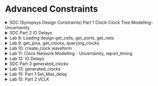 # Advanced Constraints

<details>
<summary> SDC (Synopsys Design Constraints) Part 1 Clock-Clock Tree Modelling-Uncertainity </summary>
<br>

#### Clock Generation

![image](https://github.com/user-attachments/assets/9eaa3e01-78dc-42a1-b1f0-4ec2d4590e11)

#### Clock Distribution

![image](https://github.com/user-attachments/assets/47b59124-3c0d-4143-8226-b38496555dd5)

#### Clock Skew

![image](https://github.com/user-attachments/assets/f00ec1cb-14d5-4c65-846e-072598ac6503)

#### Factors to be considered for clock Modelling

![image](https://github.com/user-attachments/assets/a0391b97-6515-4d3d-819d-58418337dcdf)

![image](https://github.com/user-attachments/assets/eeac7e23-212c-4ee8-8025-c35418b73daa)

#### Various Constraints

![image](https://github.com/user-attachments/assets/6791d375-80b0-466b-8ed2-d5a3b867996c)

</details>

<details>
<summary>SDC Part 2 IO Delays </summary>
<br>

## How to Constraint the design in DC

![image](https://github.com/user-attachments/assets/b033d2ef-c601-48a2-b82f-12b9cd35cb69)

## getting the ports in DC

![image](https://github.com/user-attachments/assets/a2df36af-334b-446d-b546-125be8224099)

## getting the clocks in DC

![image](https://github.com/user-attachments/assets/82fc0db8-31b7-4da3-9bec-b9633ec1c26b)

## Querying the cells in design

![image](https://github.com/user-attachments/assets/566d82fb-46af-4c59-ba94-a0d1a5be0293)

## Command to Create Clock

![image](https://github.com/user-attachments/assets/63862391-87d9-4166-952b-bcd4ad35b6cf)

## Practicalities of Clock Network

* ### Latency
* ### Uncertainity

![image](https://github.com/user-attachments/assets/52502fbc-5b23-4464-8740-dcf69a4e0d0f)

## Clocks-Waveform

![image](https://github.com/user-attachments/assets/503c3bd4-2147-4404-b343-47d6c08840f9)

## How to constraint the Input Path?

![image](https://github.com/user-attachments/assets/718a3076-f15a-4151-af79-c6e8c603dfcc)

## How to constraint the Output Path?

![image](https://github.com/user-attachments/assets/3f5df8f9-ec63-4908-ba93-02d0ef52b1ef)

## Summary of SDC Commands

![image](https://github.com/user-attachments/assets/5f8467b7-e588-4d34-829c-ff72978076c9)

</details>

<details>
<summary>Lab 8: Loading design get_cells, get_ports, get_nets </summary>
<br>

## Example: Implementation of the circuit

![image](https://github.com/user-attachments/assets/71d2547d-607e-4a7d-a99e-3ea45a94662d)


* Verilog Code

```
module lab8_circuit (input rst, input clk , input IN_A , input IN_B , output OUT_Y , output out_clk);
reg REGA , REGB , REGC ; 

always @ (posedge clk , posedge rst)
begin
	if(rst)
	begin
		REGA <= 1'b0;
		REGB <= 1'b0;
		REGC <= 1'b0;
	end
	else
	begin
		REGA <= IN_A | IN_B;
		REGB <= IN_A ^ IN_B;
		REGC <= !(REGA & REGB); 
	end
end

assign OUT_Y = ~REGC;

assign out_clk = clk;

endmodule

```

* csh
* dc_shell
* echo $target_library
* echo $link_library
* read_verilog /home/vijayalaxmi/sky130RTLDesignAndSynthesisWorkshop/DC_WORKSHOP/verilog_files/lab8_circuit.v
![image](https://github.com/user-attachments/assets/9fd48c84-0b5e-401a-9f89-6d3134d1617f)

*link

*compile_ultra

![image](https://github.com/user-attachments/assets/cf351e9f-9f59-47b9-8342-ab78c0b1eebb)

* get_ports
* foreach_in_collection my_port [get_ports *] {
  set my_port_name [get_object_name $my_port] ; echo $my_port_name; }

![image](https://github.com/user-attachments/assets/b21a1a88-20e8-48bc-a98d-999d1cc57d06)

# To know the direction of ports
* get_ports rst
* get_attribute [get_ports rst] direction

![image](https://github.com/user-attachments/assets/c8d29256-af66-45a0-8f6d-1287c68a7fae)

# Script to print direction of all ports
* foreach_in_collection my_port [get_ports *] {
set my_port_name [get_object_name $my_port] ;
set dir [get_attribute [get_ports $my_port_name] direction]
echo $my_port_name $dir;
}

![image](https://github.com/user-attachments/assets/bf5e5710-dfa4-4c7e-a25d-6a315fdff7ad)

# To know whether the cells are logical or physical

* get_cells *
* get_attribute [get_cells U9] is_hierarchical
* get_attribute [get_cells U12] is_hierarchical
* get_attribute [get_cells REGA_reg] is_hierarchical
* get_cells * -hier -filter "is_hierarchical == false"
* get_cells * -hier -filter "is_hierarchical == true"

![image](https://github.com/user-attachments/assets/c343d169-b030-467e-9770-9bb9dc71a992)

* Example illustrating logical/phyiscal cells
![image](https://github.com/user-attachments/assets/7e10e33a-b057-4193-bceb-649dfeedb340)

* ref_name: name of physical cell in .lib
* Difference between instance and reference name
  
![image](https://github.com/user-attachments/assets/671dbf6e-1ff1-4833-be69-9782154b5d07)

# To find the reference name
* get_attribute [get_cells REGA_reg] ref_name
![image](https://github.com/user-attachments/assets/d7fd193c-8f09-478c-8e76-c1f217071d4c)

# To know the reference name of all cells
* foreach_in_collection my_cell [get_cells * -hier] {
  set my_cell_name [get_object_name $my_cell];
  set rname [get_attribute [get_cells $my_cell_name] ref_name]
  echo $my_cell_name $rname
  }
![image](https://github.com/user-attachments/assets/d4cb0fe4-c3ec-4e07-b013-d923f5fcf072)

#### Command to write ddc file
* write -f ddc -out lab8_circuit.ddc
![image](https://github.com/user-attachments/assets/9300eb36-1314-42d9-9134-b8e7ecf274ce)

#### Launch design vision
* csh
* design_vision
* read_ddc lab8_circuit.ddc
![image](https://github.com/user-attachments/assets/8fdb8769-c1d7-4149-b728-2719ec6b3fff)
![image](https://github.com/user-attachments/assets/cb1617ff-72d8-4bf5-99f4-64ffafdd717e)

* Implementation of the circuit in the above image is
![image](https://github.com/user-attachments/assets/bc95b127-90ad-49b8-8087-6c7017fce3cb)

#### To get information about nets
* get_nets *
* To know what nets are connected command is : all_connected N1
![image](https://github.com/user-attachments/assets/d4c0163d-4371-4f1f-af3d-bd66bb24fc54)

## Net can have only one driver in digital design

![image](https://github.com/user-attachments/assets/a8142c4a-8bf2-4646-91c1-b3718970c591)

* all_connected n5
![image](https://github.com/user-attachments/assets/9505283e-a73e-444b-a24c-62b897f15b8f)

* foreach_in_collection my_pin [all_connected n5] {
  set pin_name [get_object_name $my_pin];
  set dir [get_attribute [get_pins $pin_name] direction];
  echo $pin_name $dir;
  }

![image](https://github.com/user-attachments/assets/03c5bec2-8d59-421c-9178-8853f5d62dc1)

</details>

<details>
<summary>Lab 9: get_pins, get_clocks, querying_clocks </summary>
<br>

* get_pins *
* 
# To list all the pins

* foreach_in_collection my_pin [get_pins *] {
  set pin_name [get_object_name $my_pin];
  echo $pin_name;
  }

![image](https://github.com/user-attachments/assets/b27f6fe1-ec80-4495-bc70-9486ede53896)

## To check some attributes
* get_attribute [get_pins REGC_reg/RESET_B] direction
* get_attribute [get_pins REGC_reg/RESET_B] clock
* get_attribute [get_pins REGC_reg/CLK] clock

![image](https://github.com/user-attachments/assets/0f9f5376-f0ec-4a31-af2f-1eb5f7e72e88)

## To know what all pins are the clock pins in my design
*The attribute clock is defined on input pins
#### Script for finding the direction of pins
* foreach_in_collection my_pin [get_pins *] {
  set my_pin_name [get_object_name $my_pin];
  set dir [get_attribute [get_pins $my_pin_name] direction];
  echo $my_pin_name $dir;
  }
![image](https://github.com/user-attachments/assets/accf9c08-dd2b-40a8-84bf-c9ddab03efb0)

* foreach_in_collection my_pin [get_pins *] {
  set my_pin_name [get_object_name $my_pin];
  set dir [get_attribute [get_pins $my_pin_name] direction];
  if { [regexp $dir in] } {
  if { [get_attribute [get_pins $my_pin_name] clock] } {
  echo $my_pin_name;
  }
  }
  }
  ![image](https://github.com/user-attachments/assets/26fe4f4a-2d39-4739-ac17-31ae28e66301)
  
* Output: showing all the clock pins
![image](https://github.com/user-attachments/assets/8f9f5223-2ba6-4358-8253-e7b21f49c289)

# Difference between clock and clocks

![image](https://github.com/user-attachments/assets/71db9d97-010d-48e4-aa6d-1b8432ff97dc)

![image](https://github.com/user-attachments/assets/8140d80f-5123-4a93-a441-92da13a038ab)

* get_clocks * (it tells what are the clocks in design)

![image](https://github.com/user-attachments/assets/34378469-1aff-44b2-989d-d3a6fd4b2aaa)


</details>

<details>
<summary>Lab 10: create_clock waveform </summary>
<br>

#### current_design tells name of top module

![image](https://github.com/user-attachments/assets/f015c834-03ac-4395-8f81-d85ed1897eeb)

![image](https://github.com/user-attachments/assets/afbc2f23-23c0-4bda-bec4-ecd90d6190df)

#### Command to create the clock is
* create_clock -name MYCLK -per 10 [get_ports clk]

![image](https://github.com/user-attachments/assets/25f043b7-0458-47e7-8474-a6211311e4c5)

* report_clocks * (lists all clocks in my design)
![image](https://github.com/user-attachments/assets/a9568c7a-ac8a-4e6d-bfb9-627f869f7ca9)

* get_attribute [get_pins REGA_reg/CLK] clocks
* get_attribute [get_ports out_clk] clocks

![image](https://github.com/user-attachments/assets/336a7eec-e2b7-4425-8fe3-7f8fc0a6f957)

![image](https://github.com/user-attachments/assets/1cf36f25-0a5c-4e94-b776-d6ad29363f04)

## Script
*sh gvim query_clock_pin.tcl &

![image](https://github.com/user-attachments/assets/bf465acb-f087-40a7-b585-793ed9986b99)

* source gvim query_clock_pin.tcl

![image](https://github.com/user-attachments/assets/60bc1c4e-653b-49a7-a440-b9e943abda11)

# Let us create BAD_CLK 

![image](https://github.com/user-attachments/assets/ad055e64-add7-4fc6-a3a1-211c806d843f)

# command to remove the wrong clock is
* remove_clock BAD_CLK

![image](https://github.com/user-attachments/assets/2f13ea0b-f178-443d-8f8f-91f08cb3b5e5)

# Creating Waveform

![image](https://github.com/user-attachments/assets/bcf1837c-f812-4865-bd21-a4962cd97300)

* create_clock -name MY_CLK -per 10 [get_ports clk] -wave {5 10}

![image](https://github.com/user-attachments/assets/3d5f252b-8812-407a-a954-23fdbdf72db2)

#### To create 25% duty cycle clock

* create_clock -name MY_CLK -per 10 [get_ports clk] -wave {0 2.5} (here if we change the order tool will create waveform)

![image](https://github.com/user-attachments/assets/a74e77ed-6427-4a66-aecc-cc685e00fccb)

* 10 ns Clock with first rising edge at 15 ns
  
![image](https://github.com/user-attachments/assets/294ca7b6-c4cc-45a7-a737-3b7fdd0e708e)




  
</details>

<details>
<summary>Lab 11: Clock Network Modelling - Uncertainity, report_timing </summary>
<br>

## Clock Network Modelling

#### Clock Network Attributes
* Source Latency
* Network Latency
* Clock Skew
* Clock Jitter

![image](https://github.com/user-attachments/assets/aab76170-2b02-424c-91ea-f8137ab7eaad)


# Modelling Source latency, network latency (without source), Uncertainity

* set_clock_latency -source 1 [get_clocks MY_CLK]
* set_clock_latency 1 [get_clocks MY_CLK]
* set_clock_uncertainty 0.5  [get_clocks MY_CLK] (for max delay)
* set_clock_uncertainty -hold 0.1  [get_clocks MY_CLK] (for min delay)

![image](https://github.com/user-attachments/assets/17e64a15-7d22-4b2b-9251-8c2688558dfc)

## How the above parameters affect the design?

#### command to check timing is

* report_timing
* It is saying path is uncontrained
![image](https://github.com/user-attachments/assets/dc73fdae-7e7b-484e-b300-bef483fd9e04)

* report_timing -to REGC_reg/D
  
![image](https://github.com/user-attachments/assets/798388f3-c92d-4dc9-b347-3430cd31bc59)

* create_clock -name MYCLK -per 10 [get_ports clk]
* report_timing -to REGC_reg/D

![image](https://github.com/user-attachments/assets/ac298fde-57f5-4ec8-bca2-67dceb3a0cff)

# Arrival & required time

![image](https://github.com/user-attachments/assets/a50843ae-c2f7-4c92-892f-68923e9e4ec9)

#### Clock behavior model
* set_clock_latency -source 2 [get_clocks MYCLK]
* set_clock_latency  2 [get_clocks MYCLK]
* set_clock_uncertainty -setup 0.5  [get_clocks MYCLK]
* set_clock_uncertainty -setup 0.1  [get_clocks MYCLK]
![image](https://github.com/user-attachments/assets/bb921422-d9c5-4f63-87e5-129168db168a)
* The above calculations are according to the equations given here
![image](https://github.com/user-attachments/assets/26dbb45d-34c0-450a-84b0-a1af53322bd3)

![image](https://github.com/user-attachments/assets/25d0ea5c-f9a8-4626-a228-5b26eab51d3d)

#### report_port -verbose

![image](https://github.com/user-attachments/assets/8bea7625-4115-448c-96b6-cebd83a11859)

![image](https://github.com/user-attachments/assets/1569d5d7-4ad1-40ca-aad8-57d3f5c48900)

#### report_timing -from IN_A

![image](https://github.com/user-attachments/assets/4ccbae47-4b45-436f-8a0e-5017061e43ac)

* reg-reg paths are constrained
* Input paths are not constrained, therefore IN_A path is unconstrained.


</details>

<details>
<summary>Lab 12: IO Delays </summary>
<br>

* As show here all the register to register paths are constrained
* Input and output paths are unconstrained
![image](https://github.com/user-attachments/assets/a812b4a6-df39-4b26-a09b-1c80268419d8)

```
* report_timing -from IN_A
Path is unconstained

![image](https://github.com/user-attachments/assets/4ccbae47-4b45-436f-8a0e-5017061e43ac)

* report_timing -to OUT_Y
Path is unconsrained
![image](https://github.com/user-attachments/assets/4b19fc9f-527b-4479-b8fc-69b91654656e)

* report_port -verbose: tell all the details like direction, transition, load etc

![image](https://github.com/user-attachments/assets/64f581db-cba8-4c75-89a3-fde10812a315)


```

## Modelling of Inputs
* set_input_delay -max 5 -clock [get_clocks MYCLK] [get_ports IN_A]
* set_input_delay -max 5 -clock [get_clocks MYCLK] [get_ports IN_B]
* report_port -verbose

![image](https://github.com/user-attachments/assets/7c2c24a1-cf02-48cf-b2e4-337c3bf0ddf1)

* report_timing -from IN_A
* Now path is constrained
![image](https://github.com/user-attachments/assets/3dfa9a26-5d62-4c6e-9cb7-46cd43e0c41d)

* report_timing -from IN_A -trans -net -cap -nosplit -delay_type min
* Path is unconstrained because min delay is not modelled
  
![image](https://github.com/user-attachments/assets/42761f62-d371-4662-b732-31d3877efd40)

#### Modelling of min delay

* report_timing -from IN_A -trans -net -cap -nosplit -delay_type min
* Now Path is constrained because min delay is modelled

![image](https://github.com/user-attachments/assets/2167155e-c3ba-4ee1-b966-7ca91de67121)

* report_timing -from IN_A -trans -net -cap -nosplit > a
* sh gvim a &
  
![image](https://github.com/user-attachments/assets/3d7e9d9e-33bd-4dce-9435-d35dde4309ed)

## Modelling Input Transistion

* set_input_transition -max 0.3 [get_ports IN_A]
* set_input_transition -max 0.3 [get_ports IN_B]
* set_input_transition -min 0.1 [get_ports IN_A]
* set_input_transition -min 0.1 [get_ports IN_B]

![image](https://github.com/user-attachments/assets/c60dd94e-548e-4852-ad46-a366e70429da)

![image](https://github.com/user-attachments/assets/434e910c-635c-409d-8823-f8e12eddac67)

## Model the output delay

* set_output_delay -max 5 -clock [get_clocks MYCLK] [get_ports OUT_Y]
* set_output_delay -min 1 -clock [get_clocks MYCLK] [get_ports OUT_Y]
* report_timing -to OUT_Y

  ![image](https://github.com/user-attachments/assets/498f3437-9668-4c12-a4f7-c520a461b4c1)

* report_timing -to OUT_Y -cap -trans -nosplit
  
## Modelling of load
* set_load -max 0.4 [get_ports OUT_Y]
* report_timing -to OUT_Y -cap -trans -nosplit
* 
  ![image](https://github.com/user-attachments/assets/9cff154c-ebcb-46cc-be2c-a7e1fad1d0b7)
  
* report_timing -to OUT_Y -cap -trans -nosplit > out_load
* sh gvim out_load &
  
![image](https://github.com/user-attachments/assets/385ce8e0-5f08-4d64-bf9c-dab7ef536bdd)

</details>

<details>
<summary> SDC Part 3 generated_clocks </summary>
<br>

#### Example

![image](https://github.com/user-attachments/assets/af8b97ff-b05e-4e07-8628-028393175735)

#### The solution to above problem is generated clock
![image](https://github.com/user-attachments/assets/949b7d82-49d8-411e-9c68-b8d73215a3a2)

#### Constraining the design
![image](https://github.com/user-attachments/assets/b94f48e0-f6c6-4748-a867-8f34e3b1c3e4)




</details>

<details>
<summary>Lab 13: generated_clocks </summary>
<br>

## Example to understand what is generated_clock and why it is required?

![image](https://github.com/user-attachments/assets/12f1d0d8-c739-4a61-b363-85154fe0c60f)

* create_generated_clock -name MYGEN_CLK -master MYCLK -source [get_ports clk] -div 1 [get_ports out_clk]
* report_clocks *

![image](https://github.com/user-attachments/assets/d37a3782-a668-4e2e-9340-c3509ff1274f)

* get_attribute [get_clocks MYGEN_CLK] is _generated
* get_attribute [get_clocks MYCLK] is _generated

![image](https://github.com/user-attachments/assets/f34c3536-f3b0-4aa1-a1b2-ac659bf53924)

* report_port -verbose

![image](https://github.com/user-attachments/assets/66ecf027-3a32-413c-842f-6a4ead61ece8)

* report_timing -to OUT_Y

![image](https://github.com/user-attachments/assets/a8060ba1-40cc-4525-b57d-3fa18c19ca95)

#### Modelling of MYGEN_CLK
* set_clock_latency -max 1 [get_clocks MYGEN_CLK]
* set_output_delay -max 5 -clock [get_clocks MYGEN_CLK] [get_ports OUT_Y]
* set_output_delay -min 1 -clock [get_clocks MYGEN_CLK] [get_ports OUT_Y]
* report_timing -to OUT_Y

![image](https://github.com/user-attachments/assets/ae09371b-e5dc-4d75-a00f-4af825872ea2)

#### Example lab8_circuit_modified.

```

module lab8_circuit (input rst, input clk , input IN_A , input IN_B , output OUT_Y , output out_clk , output reg out_div_clk);
reg REGA , REGB , REGC ; 

always @ (posedge clk , posedge rst)
begin
	if(rst)
	begin
		REGA <= 1'b0;
		REGB <= 1'b0;
		REGC <= 1'b0;
		out_div_clk <= 1'b0;
	end
	else
	begin
		REGA <= IN_A | IN_B;
		REGB <= IN_A ^ IN_B;
		REGC <= !(REGA & REGB);
		out_div_clk <= ~out_div_clk; 
	end
end

assign OUT_Y = ~REGC;

assign out_clk = clk;

endmodule

```
* reset_design
* read_verilog lab8_circuit_modified.v

![image](https://github.com/user-attachments/assets/52150569-2e31-4836-9301-aa1cd1118aa4)

*sh gvim lab8_cons.tcl

![image](https://github.com/user-attachments/assets/6713f087-1a69-4d6b-9ecf-85bea56a40cb)








</details>

<details>
<summary>Lab 15: Part 1 Set_Max_delay </summary>
<br>


</details>

<details>
<summary>Lab 15: Part 2 VCLK </summary>
<br>


</details>



